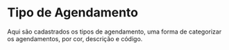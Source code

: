 # Tipo de Agendamento

Aqui são cadastrados os tipos de agendamento, uma forma de categorizar os agendamentos, por cor, descrição e código.

